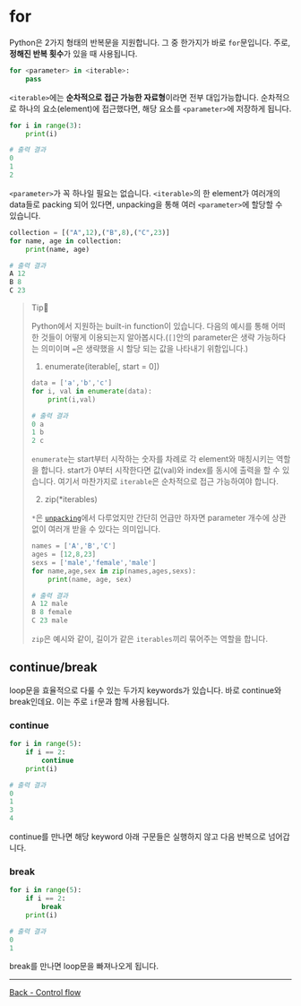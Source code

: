 # for

Python은 2가지 형태의 반복문을 지원합니다. 그 중 한가지가 바로 `for`문입니다. 주로, **정해진 반복 횟수**가 있을 때 사용됩니다.

```python
for <parameter> in <iterable>:
    pass
```

`<iterable>`에는 **순차적으로 접근 가능한 자료형**이라면 전부 대입가능합니다. 순차적으로 하나의 요소(element)에 접근했다면, 해당 요소를 `<parameter>`에 저장하게 됩니다. 

```python
for i in range(3):
    print(i)
```

```python
# 출력 결과
0
1
2
```

`<parameter>`가 꼭 하나일 필요는 없습니다. `<iterable>`의 한 element가 여러개의 data들로 packing 되어 있다면, unpacking을 통해 여러 `<parameter>`에 할당할 수 있습니다.

```python
collection = [("A",12),("B",8),("C",23)]
for name, age in collection:
    print(name, age)
```

```python
# 출력 결과
A 12
B 8
C 23
```

> Tip👀
>
> Python에서 지원하는 built-in function이 있습니다. 다음의 예시를 통해 어떠한 것들이 어떻게 이용되는지 알아봅시다.(`[]`안의 parameter은 생략 가능하다는 의미이며 `=`은 생략했을 시 할당 되는 값을 나타내기 위함입니다.)
>
> 1. enumerate(iterable[, start = 0])
>
> ```python
> data = ['a','b','c']
> for i, val in enumerate(data):
>     print(i,val)
> ```
>
> ```python
> # 출력 결과
> 0 a
> 1 b
> 2 c
> ```
>
> `enumerate`는 start부터 시작하는 숫자를 차례로 각 element와 매칭시키는 역할을 합니다. start가 0부터 시작한다면 값(val)와 index를 동시에 출력을 할 수 있습니다. 여기서 마찬가지로 `iterable`은 순차적으로 접근 가능하여야 합니다.
>
> 2. zip(*iterables)
>
> `*`은 [`unpacking`](./Tuples.md#unpacking)에서 다루었지만 간단히 언급만 하자면 parameter 개수에 상관없이 여러개 받을 수 있다는 의미입니다.
>
> ```python
> names = ['A','B','C']
> ages = [12,8,23]
> sexs = ['male','female','male']
> for name,age,sex in zip(names,ages,sexs):
>     print(name, age, sex)
> ```
>
> ```python
> # 출력 결과
> A 12 male
> B 8 female
> C 23 male
> ```
> `zip`은 예시와 같이, 길이가 같은 `iterables`끼리 묶어주는 역할을 합니다. 

## continue/break 

loop문을 효율적으로 다룰 수 있는 두가지 keywords가 있습니다. 바로 continue와 break인데요. 이는 주로 `if`문과 함께 사용됩니다.

### continue

```python
for i in range(5):
    if i == 2:
        continue
    print(i)
```

```python
# 출력 결과
0
1
3
4
```

continue를 만나면 해당 keyword 아래 구문들은 실행하지 않고 다음 반복으로 넘어갑니다.

### break

```python
for i in range(5):
    if i == 2:
        break
    print(i)
```

```python
# 출력 결과
0
1
```

break를 만나면 loop문을 빠져나오게 됩니다. 

---

[Back - Control flow](./Control-flow.md)
